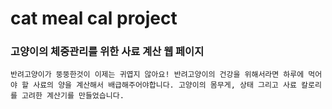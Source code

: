 # cat meal cal project
### 고양이의 체중관리를 위한 사료 계산 웹 페이지
```
반려고양이가 뚱뚱한것이 이제는 귀엽지 않아요! 반려고양이의 건강을 위해서라면 하루에 먹어야 할 사료의 양을 계산해서 배급해주어야합니다. 고양이의 몸무게, 상태 그리고 사료 칼로리를 고려한 계산기를 만들었습니다.
